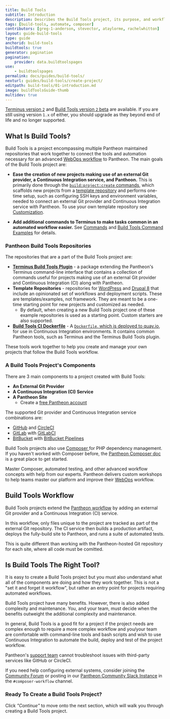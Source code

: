 ```yaml
---
title: Build Tools
subtitle: Introduction
description: Describes the Build Tools project, its purpose, and workflow
tags: [build-tools, automate, composer]
contributors: [greg-1-anderson, stevector, ataylorme, rachelwhitton]
layout: guide-build-tools
type: guide
anchorid: build-tools
buildtools: true
generator: pagination
pagination:
    provider: data.buildtoolspages
use:
    - buildtoolspages
permalink: docs/guides/build-tools/
nexturl: guides/build-tools/create-project/
editpath: build-tools/01-introduction.md
image: buildToolsGuide-thumb
multidev: true
---
```


<Alert type="export" title="Notice">
<a href="/docs/terminus/install">Terminus version <code className="language-sh">2</code></a> and <a href="https://github.com/pantheon-systems/terminus-build-tools-plugin/releases">Build Tools version <code className="language-sh">2</code> beta</a> are available. If you are still using version <code className="language-sh">1.x</code> of either, you should upgrade as they beyond end of life and no longer supported.
</Alert>

## What Is Build Tools?

Build Tools is a project encompassing multiple Pantheon maintained repositories that work together to connect the tools and automation necessary for an advanced [WebOps workflow](https://pantheon.io/webops) to Pantheon. The main goals of the Build Tools project are:

- **Ease the creation of new projects making use of an external Git provider, a Continuous Integration service, and Pantheon.**
This is primarily done through the [`build:project:create` commands](#buildprojectcreate), which scaffolds new projects from a [template repository](#template-repositories) and performs one-time setup, such as configuring SSH keys and environment variables, needed to connect an external Git provider and Continuous Integration service with Pantheon. To use your own template repository see [Customization](#customization).

- **Add additional commands to Terminus to make tasks common in an automated workflow easier.**
See [Commands](#commands) and [Build Tools Command Examples](#build-tools-command-examples) for details.

### Pantheon Build Tools Repositories
The repositories that are a part of the Build Tools project are:

- [**Terminus Build Tools Plugin**](https://github.com/pantheon-systems/terminus-build-tools-plugin) - a package extending the Pantheon's Terminus command-line interface that contains a collection of commands useful for projects making use of an external Git provider and Continuous Integration (CI) along with Pantheon.
- **Template Repositories** -  repositories for [WordPress](https://github.com/pantheon-systems/example-wordpress-composer) and [Drupal 8](https://github.com/pantheon-systems/example-drops-8-composer) that include an opinionated set of workflows and deployment scripts. These are templates/examples, not framework. They are meant to be a one-time starting point for new projects and customized as needed.
  - By default, when creating a new Build Tools project one of these example repositories is used as a starting point. Custom starters are also supported.
- [**Build Tools CI Dockerfile**](https://github.com/pantheon-systems/docker-build-tools-ci/) - A [`Dockerfile`, which is deployed to quay.io](https://quay.io/repository/pantheon-public/build-tools-ci?tab=tags), for use in Continuous Integration environments. It contains common Pantheon tools, such as Terminus and the Terminus Build Tools plugin.

These tools work together to help you create and manage your own projects that follow the Build Tools workflow.

### A Build Tools Project's Components
There are 3 main components to a project created with Build Tools:

- **An External Git Provider <Popover title="Git Provider" content="An external Git provider that provides cloud storage of Git repositories along with features to manage those repsitories, such as issues, pull requests, a web editor, etc. This is where the WebOps team works and commits source code for the project." />**
- **A Continuous Integration (CI) Service <Popover title="CI Service" content="A Continuous Integration service that provides hosted solutions to run automated tests for a project, allowing them to be run triggered by a change on the Git provider. This is where the source code is turned into production ready code and where automated tests are run." />**
- **A Pantheon Site**
  - Create a [free Pantheon account](https://dashboard.pantheon.io/register)

The supported Git provider and Continuous Integration service combinations are:
- [<CustomIcon icon="github" /> GitHub](https://github.com) and [<CustomIcon icon="circleci" /> CircleCI](https://circleci.com/)
- [<CustomIcon icon="gitlab" /> GitLab](https://about.gitlab.com) with [<CustomIcon icon="gitlab ci/cd" /> GitLabCI](https://about.gitlab.com/product/continuous-integration/)
- [<CustomIcon icon="bitbucket" /> BitBucket](https://bitbucket.org/product/) with [<CustomIcon icon="bitbucket pipelines" /> BitBucket Pipelines](https://bitbucket.org/product/features/pipelines)

Build Tools projects also use [<CustomIcon icon="composer" /> Composer  <Popover title="CI Service" content="Composer is a PHP dependency manager that provides an alternative, more modern way to manage the external code used by a project." />](https://getcomposer.org) for PHP dependency management. If you haven't worked with Composer before, the [Pantheon Composer doc](/composer) is a great place to get started.

<Enablement title="Automation Training" link="https://pantheon.io/agencies/learn-pantheon?docs">

Master Composer, automated testing, and other advanced workflow concepts with help from our experts. Pantheon delivers custom workshops to help teams master our platform and improve their [WebOps](https://pantheon.io/webops) workflow.

</Enablement>

## Build Tools Workflow
Build Tools projects extend the [Pantheon workflow](https://pantheon.io/docs/pantheon-workflow) by adding an external Git provider and a Continuous Integration (CI) service.

In this workflow, only files unique to the project are tracked as part of the external Git repository. The CI service then builds a production artifact, deploys the fully-build site to Pantheon, and runs a suite of automated tests.

This is quite different than working with the Pantheon-hosted Git repository for each site, where all code must be comitted.

<BuildToolsStackSelectToolbar />

<BuildToolsWorkflowDiagram />

## Is Build Tools The Right Tool?
It is easy to create a Build Tools project but you must also understand what all of the components are doing and how they work together. This is not a "set it and forget it workflow", but rather an entry point for projects requiring automated workflows.

Build Tools project have many benefits. However, there is also added complexity and maintenance. You, and your team, must decide when the benefits outweight the additional complexity and maintenance.

In general, Build Tools is a good fit for a project if the project needs are complex enough to require a more complex workflow and you/your team are comfortable with command-line tools and bash scripts and wish to use Continuous Integration to automate the build, deploy and test of the project workflow.

<Alert title="Note" type="info">

Pantheon's [support team](/support/) cannot troubleshoot issues with third-party services like GitHub or CircleCI.

If you need help configuring external systems, consider joining the [Community Forum](https://discuss.pantheon.io/) or posting in our [Pantheon Community Slack Instance](https://slackin.pantheon.io/) in the `#composer-workflow` channel.

</Alert>

### Ready To Create a Build Tools Project?

Click _"Continue"_ to move onto the next section, which will walk you through creating a Build Tools project.